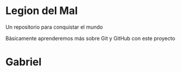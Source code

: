 # Legion del Mal
Un repositorio para conquistar el mundo

Básicamente aprenderemos más sobre Git y GitHub con este proyecto


# Gabriel